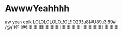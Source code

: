 # AwwwYeahhhh
 aw yeah epik LOLOLOLOLOL!OL!!O292u8(#U89u3j89#*(@(*!)@(!@!!!!!!!!!!!!!!!!!!!!!!!!!!!!!!!!!!!!!!!!!!!!!!!!!!!!!!!!!!!!!!!!!!!!!!!!!!!
